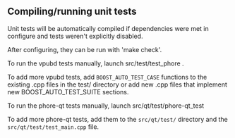 Compiling/running unit tests
------------------------------------

Unit tests will be automatically compiled if dependencies were met in configure
and tests weren't explicitly disabled.

After configuring, they can be run with 'make check'.

To run the vpubd tests manually, launch src/test/test_phore .

To add more vpubd tests, add `BOOST_AUTO_TEST_CASE` functions to the existing
.cpp files in the test/ directory or add new .cpp files that
implement new BOOST_AUTO_TEST_SUITE sections.

To run the phore-qt tests manually, launch src/qt/test/phore-qt_test

To add more phore-qt tests, add them to the `src/qt/test/` directory and
the `src/qt/test/test_main.cpp` file.
